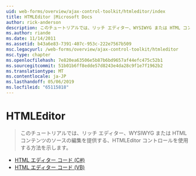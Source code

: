 ```yaml
---
uid: web-forms/overview/ajax-control-toolkit/htmleditor/index
title: HTMLEditor |Microsoft Docs
author: rick-anderson
description: このチュートリアルでは、リッチ エディター、WYSIWYG または HTML コンテンツのソースの編集を提供する、HTMLEditor コントロールを使用する方法を示します。
ms.author: riande
ms.date: 11/14/2011
ms.assetid: b43a6e83-7391-407c-953c-222e7567b509
msc.legacyurl: /web-forms/overview/ajax-control-toolkit/htmleditor
msc.type: chapter
ms.openlocfilehash: 7e820ea63506e5b87b6bd9657af44efc475c52b1
ms.sourcegitcommit: 51b01b6ff8edde57d8243e4da28c9f1e7f1962b2
ms.translationtype: MT
ms.contentlocale: ja-JP
ms.lasthandoff: 05/06/2019
ms.locfileid: "65115818"
---
```

# <a name="htmleditor"></a>HTMLEditor

> このチュートリアルでは、リッチ エディター、WYSIWYG または HTML コンテンツのソースの編集を提供する、HTMLEditor コントロールを使用する方法を示します。

- [HTML エディター コード (C#)](how-do-i-use-the-html-editor-control-cs.md)
- [HTML エディター コード (VB)](how-do-i-use-the-html-editor-control-vb.md)
